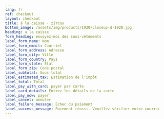 ```yaml
---
lang: fr
ref: checkout
layout: checkout
title: à la caisse · zircus
bottom_image: /assets/img/products/1920/closeup-d-1920.jpg
heading: a la caisse
form_heading: envoyez-moi des sous-vêtements
label_form_name: Nom
label_form_email: Courriel
label_form_address: Adresse
label_form_city: Ville
label_form_country: Pays
label_form_state: État
label_form_zip: Code postal
label_subtotal: Sous-total
label_estimated_tax: Estimation de l'impôt
label_total: Total
label_pay_with_card: payer par carte
label_card_details: Entrez les détails de la carte
label_pay_now: payer
label_cancel: annuler
label_failure_message: Échec du paiement
label_success_message: Paiement réussi. Veuillez vérifier votre courriel.
---
```

